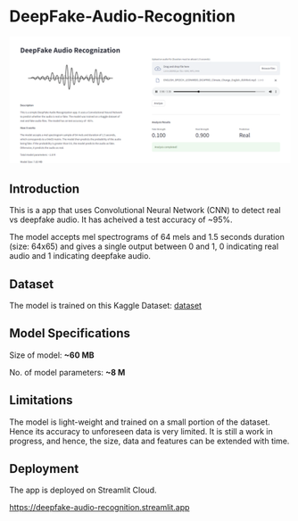 # DeepFake-Audio-Recognition

![App](./images/app_run.png)

## Introduction

This is a app that uses Convolutional Neural Network (CNN) to detect real vs deepfake audio. It has acheived a test accuracy of ~95%.

The model accepts mel spectrograms of 64 mels and 1.5 seconds duration (size: 64x65) and gives a single output between 0 and 1, 0 indicating real audio and 1 indicating deepfake audio.

## Dataset

The model is trained on this Kaggle Dataset: [dataset](https://www.kaggle.com/datasets/birdy654/deep-voice-deepfake-voice-recognition)

## Model Specifications

Size of model: **~60 MB**

No. of model parameters: **~8 M**

## Limitations

The model is light-weight and trained on a small portion of the dataset. Hence its accuracy to unforeseen data is very limited. It is still a work in progress, and hence, the size, data and features can be extended with time.

## Deployment

The app is deployed on Streamlit Cloud.

<https://deepfake-audio-recognition.streamlit.app>
